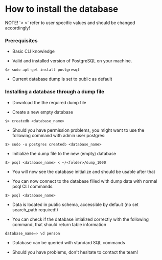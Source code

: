 # How to install the database

NOTE! '< >' refer to user specific values and should be changed accordingly!

### Prerequisites
- Basic CLI knowledge

- Valid and installed version of PostgreSQL on your machine.

```
$> sudo apt-get install postgresql
```

- Current database dump is set to public as default

### Installing a database through a dump file
- Download the the required dump file

- Create a new empty database

```
$> createdb <database_name>
```

- Should you have permission problems, you might want to use the following command with admin user postgres:

```
$> sudo -u postgres createdb <database_name>
```

- Initialize the dump file to the new (empty) database

```
$> psql <database_name> < ~/<folder>/dump_1000
```

- You will now see the database initialize and should be usable after that

- You can now connect to the database filled with dump data with normal psql CLI commands

```
$> psql <database_name>
```
 - Data is located in public schema, accessible by default (no set search_path required!)

 - You can check if the database intialized correctly with the following command, that should return table information

```sql
database_name=> \d person
```

- Database can be queried with standard SQL commands

- Should you have problems, don't hesitate to contact the team!

